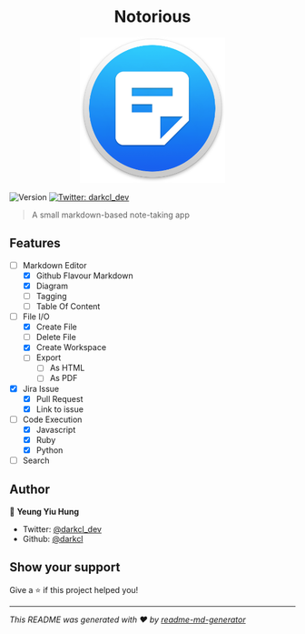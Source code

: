 <h1 align="center">Notorious</h1>
<p align="center">
  <img src="docs/images/app_icon.png" alt="Notorious" width="256">
</p>
<p>
  <img alt="Version" src="https://img.shields.io/badge/version-0.0.1-blue.svg?cacheSeconds=2592000" />
  <a href="https://twitter.com/darkcl_dev">
    <img alt="Twitter: darkcl_dev" src="https://img.shields.io/twitter/follow/darkcl_dev.svg?style=social" target="_blank" />
  </a>
</p>

> A small markdown-based note-taking app

## Features

- [ ] Markdown Editor
  - [x] Github Flavour Markdown
  - [x] Diagram
  - [ ] Tagging
  - [ ] Table Of Content
- [ ] File I/O
  - [x] Create File
  - [ ] Delete File
  - [x] Create Workspace
  - [ ] Export
    - [ ] As HTML
    - [ ] As PDF
- [x] Jira Issue
  - [x] Pull Request
  - [x] Link to issue
- [ ] Code Execution
  - [x] Javascript
  - [x] Ruby
  - [x] Python
- [ ] Search

## Author

👤 **Yeung Yiu Hung**

- Twitter: [@darkcl_dev](https://twitter.com/darkcl_dev)
- Github: [@darkcl](https://github.com/darkcl)

## Show your support

Give a ⭐️ if this project helped you!

---

_This README was generated with ❤️ by [readme-md-generator](https://github.com/kefranabg/readme-md-generator)_
